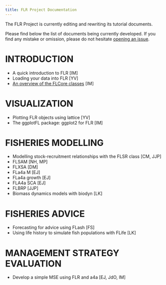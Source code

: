 ```yaml
---
title: FLR Project Documentation
---
```


The FLR Project is currently editing and rewriting its tutorial documents.

Please find below the list of documents being currently developed. If you find any mistake or omission, please do not hesitate [opening an issue](https://github.com/flr/doc/issues).


# INTRODUCTION

- A quick introduction to FLR [IM]
- Loading your data into FLR [YV]
- [An overview of the FLCore classes](An_overview_of_the_FLCore_classes/template.html) [IM]

# VISUALIZATION

- Plotting FLR objects using lattice [YV]
- The ggplotFL package: ggplot2 for FLR [IM]

# FISHERIES MODELLING

- Modelling stock-recruitment relationships with the FLSR class [CM, JJP]
- FLSAM [NH, MP]
- FLXSA [DM]
- FLa4a M [EJ]
- FLa4a growth [EJ]
- FLA4a SCA [EJ]
- FLBRP [JJP]
- Biomass dynamics models with biodyn [LK]

# FISHERIES ADVICE

- Forecasting for advice using FLash [FS]
- Using life history to simulate fish populations with FLife [LK]

# MANAGEMENT STRATEGY EVALUATION

- Develop a simple MSE using FLR and a4a [EJ, JdO, IM]
